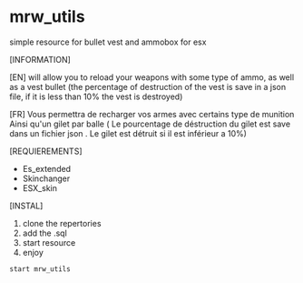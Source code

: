 # mrw_utils

simple resource for 
bullet vest and ammobox for esx

[INFORMATION]

[EN]
will allow you to reload your weapons with some type of ammo, 
as well as a vest bullet 
(the percentage of destruction of the vest is save in a json file, if it is less than 10% the vest is destroyed)

[FR]
Vous permettra de recharger vos armes avec certains type de munition 
Ainsi qu'un gilet par balle ( Le pourcentage de déstruction du gilet est save dans un fichier json . Le gilet est détruit si il est inférieur a 10%)

[REQUIEREMENTS]

- Es_extended
- Skinchanger
- ESX_skin

[INSTAL]

1) clone the repertories
2) add the .sql 
3) start resource 
4) enjoy

```
start mrw_utils
```


